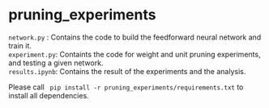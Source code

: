# pruning_experiments
```network.py``` : Contains the code to build the feedforward neural network and train it.
<br>
```experiment.py```: Containts the code for weight and unit pruning experiments, and testing a given network.
<br>
```results.ipynb```: Contains the result of the experiments and the analysis.

Please call ``` pip install -r pruning_experiments/requirements.txt``` to install all dependencies.
